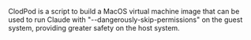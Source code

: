 ClodPod is a script to build a MacOS virtual machine image that can be used to run Claude with "--dangerously-skip-permissions" on the guest system, providing greater safety on the host system.


